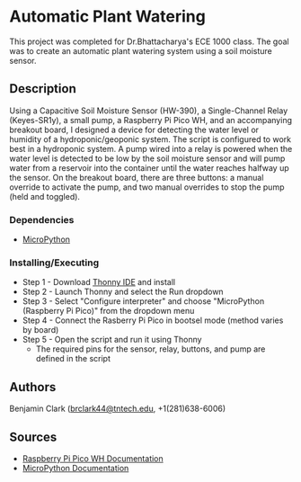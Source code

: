 # Automatic Plant Watering

This project was completed for Dr.Bhattacharya's ECE 1000 class. The goal was to create an automatic plant watering system using a soil moisture sensor.

## Description

Using a Capacitive Soil Moisture Sensor (HW-390), a Single-Channel Relay (Keyes-SR1y), a small pump, a Raspberry Pi Pico WH, and an accompanying breakout board, I designed a device for detecting the water level or humidity of a hydroponic/geoponic system. The script is configured to work best in a hydroponic system. A pump wired into a relay is powered when the water level is detected to be low by the soil moisture sensor and will pump water from a reservoir into the container until the water reaches halfway up the sensor. On the breakout board, there are three buttons: a manual override to activate the pump, and two manual overrides to stop the pump (held and toggled).

### Dependencies

* [MicroPython](https://micropython.org/)

### Installing/Executing

* Step 1 - Download [Thonny IDE](https://thonny.org/) and install
* Step 2 - Launch Thonny and select the Run dropdown
* Step 3 - Select "Configure interpreter" and choose "MicroPython (Raspberry Pi Pico)" from the dropdown menu
* Step 4 - Connect the Rasberry Pi Pico in bootsel mode (method varies by board)
* Step 5 - Open the script and run it using Thonny
  * The required pins for the sensor, relay, buttons, and pump are defined in the script

## Authors

Benjamin Clark (brclark44@tntech.edu, +1(281)638-6006)

## Sources

* [Raspberry Pi Pico WH Documentation](https://www.raspberrypi.com/documentation/microcontrollers/raspberry-pi-pico.html)
* [MicroPython Documentation](https://docs.micropython.org/en/latest/)
